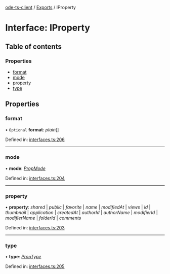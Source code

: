 [ode-ts-client](../README.md) / [Exports](../modules.md) / IProperty

# Interface: IProperty

## Table of contents

### Properties

- [format](iproperty.md#format)
- [mode](iproperty.md#mode)
- [property](iproperty.md#property)
- [type](iproperty.md#type)

## Properties

### format

• `Optional` **format**: *plain*[]

Defined in: [interfaces.ts:206](https://github.com/opendigitaleducation/infrontexplore/blob/1e962a2/src/ts/interfaces.ts#L206)

___

### mode

• **mode**: [*PropMode*](../modules.md#propmode)

Defined in: [interfaces.ts:204](https://github.com/opendigitaleducation/infrontexplore/blob/1e962a2/src/ts/interfaces.ts#L204)

___

### property

• **property**: *shared* \| *public* \| *favorite* \| *name* \| *modifiedAt* \| *views* \| *id* \| *thumbnail* \| *application* \| *createdAt* \| *authorId* \| *authorName* \| *modifierId* \| *modifierName* \| *folderId* \| *comments*

Defined in: [interfaces.ts:203](https://github.com/opendigitaleducation/infrontexplore/blob/1e962a2/src/ts/interfaces.ts#L203)

___

### type

• **type**: [*PropType*](../modules.md#proptype)

Defined in: [interfaces.ts:205](https://github.com/opendigitaleducation/infrontexplore/blob/1e962a2/src/ts/interfaces.ts#L205)
